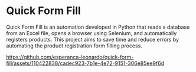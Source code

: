 # Quick Form Fill

Quick Form Fill is an automation developed in Python that reads a database from an Excel file, opens a browser using Selenium, and automatically registers products. This project aims to save time and reduce errors by automating the product registration form filling process.

https://github.com/esperanca-leonardo/quick-form-fill/assets/110422838/cadec923-7b1e-4e72-9151-306e85ee9f6d


